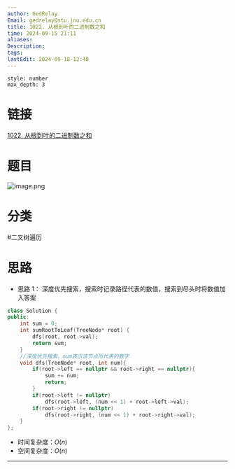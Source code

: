 ```yaml
---
author: GedRelay
Email: gedrelay@stu.jnu.edu.cn
title: 1022. 从根到叶的二进制数之和
time: 2024-09-15 21:11
aliases: 
Description: 
tags: 
lastEdit: 2024-09-18-12:48
---
```


```toc
style: number
max_depth: 3
```

# 链接
[1022. 从根到叶的二进制数之和](https://leetcode.cn/problems/sum-of-root-to-leaf-binary-numbers/) 

# 题目
![image.png](https://ged-pic-bed.oss-cn-guangzhou.aliyuncs.com/img/202409152111289.png)


# 分类
#二叉树遍历 

# 思路
- 思路 1：
深度优先搜索，搜索时记录路径代表的数值，搜索到尽头时将数值加入答案


```cpp
class Solution {
public:
    int sum = 0;
    int sumRootToLeaf(TreeNode* root) {
        dfs(root, root->val);
        return sum;
    }
    //深度优先搜索，num表示该节点所代表的数字 
    void dfs(TreeNode* root, int num){
        if(root->left == nullptr && root->right == nullptr){
            sum += num;
            return;
        }
        if(root->left != nullptr)
            dfs(root->left, (num << 1) + root->left->val);
        if(root->right != nullptr)
            dfs(root->right, (num << 1) + root->right->val);
    }
};
```


- 时间复杂度：${O\left( n \right)  }$ 
- 空间复杂度：${O\left( n \right)  }$ 


---

